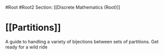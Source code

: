 #Root #Root2 Section: [[Discrete Mathematics (Root)]]
# [[Partitions]]

A guide to handling a variety of bijections between sets of partitions. Get ready for a wild ride